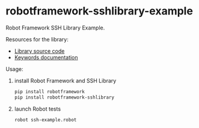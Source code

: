 # robotframework-sshlibrary-example
Robot Framework SSH Library Example.

Resources for the library:
- [Library source code](https://github.com/robotframework/SSHLibrary)
- [Keywords documentation](http://robotframework.org/SSHLibrary/SSHLibrary.html)

Usage:

1. install Robot Framework and SSH Library
    ```sh
    pip install robotframework
    pip install robotframework-sshlibrary
    ```
2. launch Robot tests
    ```sh
    robot ssh-example.robot
    ```